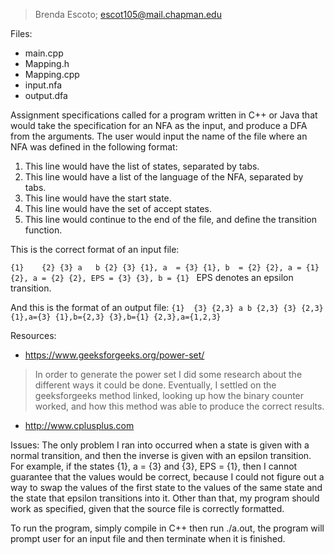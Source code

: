 > Brenda Escoto; escot105@mail.chapman.edu

Files:
- main.cpp
- Mapping.h
- Mapping.cpp
- input.nfa
- output.dfa

Assignment specifications called for a program written in C++ or Java that would take the specification for an NFA as the input, and produce a DFA from the arguments. The user would input the name of the file where an NFA was defined in the following format:
1. This line would have the list of states, separated by tabs.
2. This line would have a list of the language of the NFA, separated by tabs.
3. This line would have the start state.
4. This line would have the set of accept states.
5. This line would continue to the end of the file, and define the transition function.

This is the correct format of an input file:

`{1}	{2}	{3}
a	b
{2}
{3}
{1}, a  = {3}
{1}, b  = {2}
{2}, a = {1}
{2}, a = {2}
{2}, EPS = {3}
{3}, b = {1}
`
EPS denotes an epsilon transition.

And this is the format of an output file:
`{1}  {3} {2,3}
a b
{2,3}
{3} {2,3}
{1},a={3}
{1},b={2,3}
{3},b={1}
{2,3},a={1,2,3}`


Resources:
- https://www.geeksforgeeks.org/power-set/
> In order to generate the power set I did some research about the different ways it could be done. Eventually, I settled on the geeksforgeeks method linked, looking up how the binary counter worked, and how this method was able to produce the correct results.

- http://www.cplusplus.com

Issues: The only problem I ran into occurred when a state is given with a normal transition, and then the inverse is given with an epsilon transition. For example, if the states {1}, a = {3} and {3}, EPS = {1}, then I cannot guarantee that the values would be correct, because I could not figure out a way to swap the values of the first state to the values of the same state and the state that epsilon transitions into it. Other than that, my program should work as specified, given that the source file is correctly formatted.

To run the program, simply compile in C++ then run ./a.out, the program will prompt user for an input file and then terminate when it is finished.
